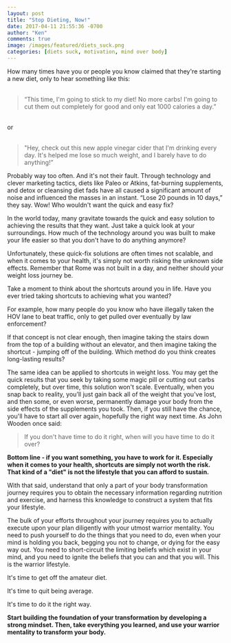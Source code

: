 ```yaml
---
layout: post
title: "Stop Dieting, Now!"
date: 2017-04-11 21:55:36 -0700
author: "Ken"
comments: true
image: /images/featured/diets_suck.png
categories: [diets suck, motivation, mind over body]
---
```


How many times have you or people you know claimed that they're starting a new diet, only to hear something like this:<br/><br/>

> “This time, I'm going to stick to my diet! No more carbs! I'm going to cut them out completely for good and only eat 1000 calories a day.”

<br/>or<br/>
<br/>
> "Hey, check out this new apple vinegar cider that I'm drinking every day. It's helped me lose so much weight, and I barely have to do anything!”


Probably way too often. And it's not their fault. Through technology and clever marketing tactics, diets like Paleo or Atkins, fat-burning supplements, and detox or cleansing diet fads have all caused a significant amount of noise and influenced the masses in an instant. “Lose 20 pounds in 10 days,” they say. Wow! Who wouldn't want the quick and easy fix?

In the world today, many gravitate towards the quick and easy solution to achieving the results that they want. Just take a quick look at your surroundings. How much of the technology around you was built to make your life easier so that you don't have to do anything anymore?

Unfortunately, these quick-fix solutions are often times not scalable, and when it comes to your health, it's simply not worth risking the unknown side effects. Remember that Rome was not built in a day, and neither should your weight loss journey be.

Take a moment to think about the shortcuts around you in life. Have you ever tried taking shortcuts to achieving what you wanted?

For example, how many people do you know who have illegally taken the HOV lane to beat traffic, only to get pulled over eventually by law enforcement?

If that concept is not clear enough, then imagine taking the stairs down from the top of a building without an elevator, and then imagine taking the shortcut - jumping off of the building. Which method do you think creates long-lasting results?

The same idea can be applied to shortcuts in weight loss. You may get the quick results that you seek by taking some magic pill or cutting out carbs completely, but over time, this solution won't scale. Eventually, when you snap back to reality, you’ll just gain back all of the weight that you've lost, and then some, or even worse, permanently damage your body from the side effects of the supplements you took. Then, if you still have the chance, you'll have to start all over again, hopefully the right way next time. As John Wooden once said:

> If you don't have time to do it right, when will you have time to do it over?

**Bottom line - if you want something, you have to work for it. Especially when it comes to your health, shortcuts are simply not worth the risk. That kind of a "diet" is not the lifestyle that you can afford to sustain.**

With that said, understand that only a part of your body transformation journey requires you to obtain the necessary information regarding nutrition and exercise, and harness this knowledge to construct a system that fits your lifestyle.

The bulk of your efforts throughout your journey requires you to actually execute upon your plan diligently with your utmost warrior mentality. You need to push yourself to do the things that you need to do, even when your mind is holding you back, begging you not to change, or dying for the easy way out. You need to short-circuit the limiting beliefs which exist in your mind, and you need to ignite the beliefs that you can and that you will. This is the warrior lifestyle.

It's time to get off the amateur diet.

It's time to quit being average.

It's time to do it the right way.

**Start building the foundation of your transformation by developing a strong mindset. Then, take everything you learned, and use your warrior mentality to transform your body.**
